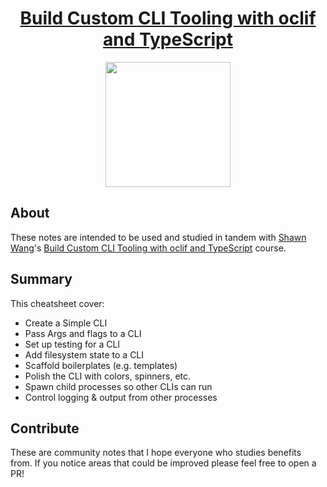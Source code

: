 <h1 align="center"><a href="https://egghead.io/courses/build-custom-cli-tooling-with-oclif-and-typescript">Build Custom CLI Tooling with oclif and TypeScript</a></h1>

<p align="center"><img src="https://d2eip9sf3oo6c2.cloudfront.net/series/square_covers/000/000/404/full/CustomCLIs.png" width="200"></p>

## About

These notes are intended to be used and studied in tandem with [Shawn Wang](https://twitter.com/swyx)'s [Build Custom CLI Tooling with oclif and TypeScript](https://egghead.io/courses/build-custom-cli-tooling-with-oclif-and-typescript) course.

## Summary

This cheatsheet cover:

- Create a Simple CLI
- Pass Args and flags to a CLI
- Set up testing for a CLI
- Add filesystem state to a CLI
- Scaffold boilerplates (e.g. templates)
- Polish the CLI with colors, spinners, etc.
- Spawn child processes so other CLIs can run
- Control logging & output from other processes

## Contribute

These are community notes that I hope everyone who studies benefits from. If you notice areas that could be improved please feel free to open a PR!
